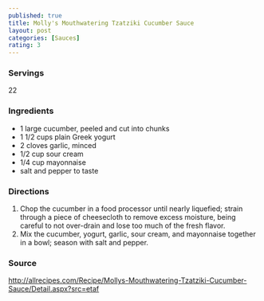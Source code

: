 ```yaml
---
published: true
title: Molly's Mouthwatering Tzatziki Cucumber Sauce
layout: post
categories: [Sauces]
rating: 3
---
```

### Servings
22

### Ingredients
- 1 large cucumber, peeled and cut into chunks
- 1 1/2 cups plain Greek yogurt
- 2 cloves garlic, minced
- 1/2 cup sour cream
- 1/4 cup mayonnaise
- salt and pepper to taste

### Directions
1. Chop the cucumber in a food processor until nearly liquefied; strain through a piece of cheesecloth to remove excess moisture, being careful to not over-drain and lose too much of the fresh flavor.
2. Mix the cucumber, yogurt, garlic, sour cream, and mayonnaise together in a bowl; season with salt and pepper.

### Source
<a href="http://allrecipes.com/Recipe/Mollys-Mouthwatering-Tzatziki-Cucumber-Sauce/Detail.aspx?src=etaf" target="new">http://allrecipes.com/Recipe/Mollys-Mouthwatering-Tzatziki-Cucumber-Sauce/Detail.aspx?src=etaf</a>
